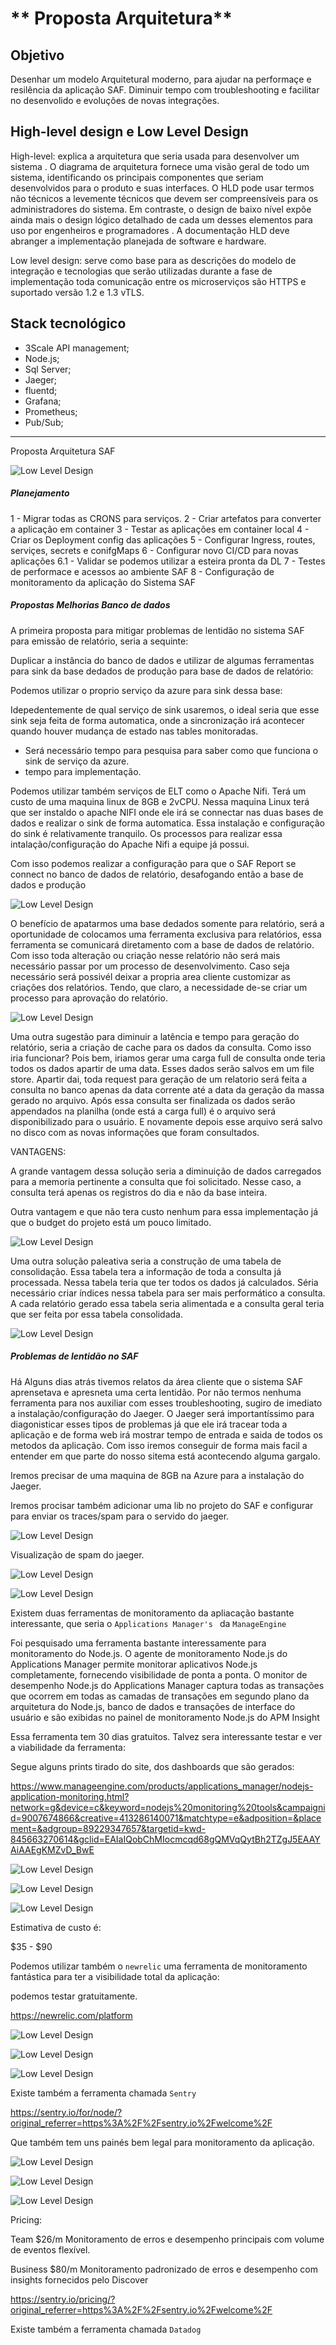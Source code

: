 ** Proposta Arquitetura**
=======

**Objetivo**
------------

Desenhar um modelo Arquitetural moderno, para ajudar na performaçe e resilência da aplicação SAF. Diminuir tempo com troubleshooting e facilitar no desenvolido e evoluções de novas integrações.

High-level design e Low Level Design
----------------

High-level: explica a arquitetura que seria usada para desenvolver um sistema . O diagrama de arquitetura fornece uma visão geral de todo um sistema, identificando os principais componentes que seriam desenvolvidos para o produto e suas interfaces. O HLD pode usar termos não técnicos a levemente técnicos que devem ser compreensíveis para os administradores do sistema. Em contraste, o design de baixo nível expõe ainda mais o design lógico detalhado de cada um desses elementos para uso por engenheiros e programadores . A documentação HLD deve abranger a implementação planejada de software e hardware.

Low level design: serve como base para as descrições do modelo de
integração e tecnologias que serão utilizadas durante a fase de
implementação toda comunicação entre os microserviços são HTTPS e suportado versão 1.2 e 1.3 vTLS.

Stack tecnológico
-----------------
- 3Scale API management;
- Node.js;
- Sql Server;
- Jaeger;
- fluentd;
- Grafana;
- Prometheus;
- Pub/Sub;
-----------------------

Proposta Arquitetura SAF

![Low Level Design](img/arqpro.png)

##### **Planejamento**

1 - Migrar todas as CRONS para serviços.
2 - Criar artefatos para converter a aplicação em container
3 - Testar as aplicações em container local
4 - Criar os Deployment config das aplicações
5 - Configurar Ingress, routes, serviçes, secrets e conifgMaps 
6 - Configurar novo CI/CD para novas aplicações
6.1 - Validar se podemos utilizar a esteira pronta da DL
7 - Testes de performace e acessos ao ambiente SAF
8 - Configuração de monitoramento da aplicação do Sistema SAF


##### **Propostas Melhorias Banco de dados**

A primeira proposta para mitigar problemas de lentidão no sistema SAF para emissão de relatório, seria a sequinte:

Duplicar a instância do banco de dados e utilizar de algumas ferramentas para sink da base dedados de produção para base de dados de relatório:

Podemos utilizar o proprio serviço da azure para  sink dessa base:

Idepedentemente de qual serviço de sink usaremos, o ideal seria que esse sink seja feita de forma automatica, onde a sincronização irá acontecer quando houver mudança de estado nas tables monitoradas.

   - Será necessário tempo para pesquisa para saber como que funciona o sink de serviço da azure.
   - tempo para implementação.

Podemos utilizar também serviços de ELT como o Apache Nifi. Terá um custo de uma maquina linux de 8GB e 2vCPU. Nessa maquina Linux terá que ser instaldo o apache NIFI onde ele irá se connectar nas duas bases de dados e realizar o sink de forma automatica. Essa instalação e configuração do sink é relativamente tranquilo. Os processos para realizar essa intalação/configuração do Apache Nifi a equipe já possui.

Com isso podemos realizar a configuração para que o SAF Report se connect no banco de dados de relatório, desafogando então a base de dados e produção



![Low Level Design](img/Proposta1BD.png)

O benefício de apatarmos uma base dedados somente para relatório, será a oportunidade de colocamos uma ferramenta exclusiva para relatórios, essa ferramenta se comunicará diretamento com a base de dados de relatório. Com isso toda alteração ou criação nesse relatório não será mais necessário passar por um processo de desenvolvimento. Caso seja necessário será possivél deixar a propria area cliente customizar as criações dos relatórios. Tendo, que claro, a necessidade de-se criar um processo para aprovação do relatório.

![Low Level Design](img/Proposta2DB.png)


Uma outra sugestão para diminuir a latência e tempo para geração do relatório, seria a criação de cache para os dados da consulta. Como isso iria funcionar? Pois bem, iriamos gerar uma carga full de consulta onde teria todos os dados apartir de uma data. Esses dados serão salvos em um file store. Apartir dai, toda request para geração de um relatorio será feita a consulta no banco apenas da data corrente até a data da geração da massa gerado no arquivo. Após essa consulta ser finalizada os dados serão appendados na planilha (onde está a carga full) é o arquivo será disponibilizado para o usuário. E novamente depois esse arquivo será salvo no disco com as novas informações que foram consultados.

VANTAGENS:

A grande vantagem dessa solução seria a diminuição de dados carregados para a memoria pertinente a consulta que foi solicitado. Nesse caso, a consulta terá apenas os registros do dia e não da base inteira.

Outra vantagem e que não tera custo nenhum para essa implementação já que o budget do projeto está um pouco limitado. 

![Low Level Design](img/Proposta2BD.png)


Uma outra solução paleativa seria a construção de  uma tabela de consolidação. Essa tabela tera a informação de toda a consulta já processada. Nessa tabela teria que ter todos os dados já calculados. Séria necessário criar índices nessa tabela para ser mais performático a consulta. A cada relatório gerado essa tabela seria alimentada e a consulta geral teria que ser feita por essa tabela consolidada. 


![Low Level Design](img/Proposta3bd.png)


##### **Problemas de lentidão no SAF**

Há Alguns dias atrás tivemos relatos da área cliente que o sistema SAF aprensetava e apresneta uma certa lentidão. Por não termos nenhuma ferramenta para nos auxiliar com esses troubleshooting, sugiro de imediato a instalação/configuração do Jaeger. O Jaeger será importantíssimo para diagonisticar esses tipos de problemas já que ele irá tracear toda a aplicação e de forma web irá mostrar tempo de entrada e saida de todos os metodos da aplicação. Com isso iremos conseguir de forma mais facil a entender em que parte do nosso sitema está acontecendo alguma gargalo.

Iremos precisar de uma maquina de 8GB na Azure para a instalação do Jaeger.

Iremos procisar também adicionar uma lib no projeto do SAF e configurar para enviar os traces/spam para o servido do jaeger.

![Low Level Design](img/jaeger.png)

Visualização de spam do jaeger.


![Low Level Design](img/jaeger2.PNG)

![Low Level Design](img/jaeger4.PNG)

Existem duas ferramentas de monitoramento da apliacação bastante interessante, que seria o  ```Applications Manager's ``` da ```ManageEngine```

Foi pesquisado uma ferramenta bastante interessamente para monitoramento do Node.js. O agente de monitoramento Node.js do Applications Manager permite monitorar aplicativos Node.js completamente, fornecendo visibilidade de ponta a ponta. O monitor de desempenho Node.js do Applications Manager captura todas as transações que ocorrem em todas as camadas de transações em segundo plano da arquitetura do Node.js, banco de dados e transações de interface do usuário e são exibidas no painel de monitoramento Node.js do APM Insight

Essa ferramenta tem 30 dias gratuitos. Talvez sera interessante testar e ver a viabilidade da ferramenta:

Segue alguns prints tirado do site, dos dashboards que são gerados:

https://www.manageengine.com/products/applications_manager/nodejs-application-monitoring.html?network=g&device=c&keyword=nodejs%20monitoring%20tools&campaignid=9007674866&creative=413286140071&matchtype=e&adposition=&placement=&adgroup=89229347657&targetid=kwd-845663270614&gclid=EAIaIQobChMIocmcqd68gQMVqQytBh2TZgJ5EAAYAiAAEgKMZvD_BwE


![Low Level Design](img/apm1.png)

![Low Level Design](img/Apm2.png)

![Low Level Design](img/Apm3.png)

Estimativa de custo é:

$35 - $90

Podemos utilizar também o ```newrelic``` uma ferramenta de monitoramento fantástica para ter a visibilidade total da aplicação:

podemos testar gratuitamente.

https://newrelic.com/platform

![Low Level Design](img/newrelic.png)

![Low Level Design](img/newrelic2.png)

![Low Level Design](img/newrelic3.png)




Existe também a ferramenta chamada ```Sentry```

https://sentry.io/for/node/?original_referrer=https%3A%2F%2Fsentry.io%2Fwelcome%2F

Que também tem uns painés bem legal para monitoramento da aplicação.


![Low Level Design](img/sentry.png)

![Low Level Design](img/sentry2.png)

![Low Level Design](img/sentry3.png)

Pricing:

Team $26/m 
Monitoramento de erros e desempenho principais com volume de eventos flexível.

Business $80/m
Monitoramento padronizado de erros e desempenho com insights fornecidos pelo Discover


https://sentry.io/pricing/?original_referrer=https%3A%2F%2Fsentry.io%2Fwelcome%2F



Existe também a ferramenta chamada ```Datadog``` 
